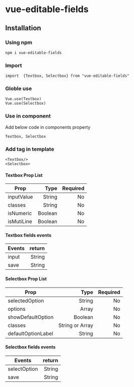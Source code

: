 # vue-editable-fields

## Installation
### Using npm
```
npm i vue-editable-fields

```
### Import 

```
import  {Textbox, Selectbox} from "vue-editable-fields"
```
### Globle use

```
Vue.use(Textbox)
Vue.use(Selectbox)
```
### Use in component
Add below code in components property 

```
Textbox, Selectbox
```
### Add tag in template 
```
<Textbox/>
<Selectbox>
```

#### Textbox Prop List 
| Prop       | Type     | Required |
| ---------- | --------:| --------:|
| inputValue | String   | No       |
| classes    | String   | No       |
| isNumeric  | Boolean  | No       |
| isMutiLine | Boolean  | No       |

#### Textbox fields events

| Events     | return   
| ---------- | --------:
| input      | String    
| save       | String  



#### Selectbox Prop List 
| Prop               | Type             | Required |
| ------------------ | ----------------:| --------:|
| selectedOption     | String           | No       |
| options            | Array            | No       |
| showDefaultOption  | Boolean          | No       |
| classes            | String or Array  | No       |
| defaultOptionLabel | String           | No       |

#### Selectbox fields events

| Events       | return   
| ------------ | --------:
| selectOption | String    
| save         | String  